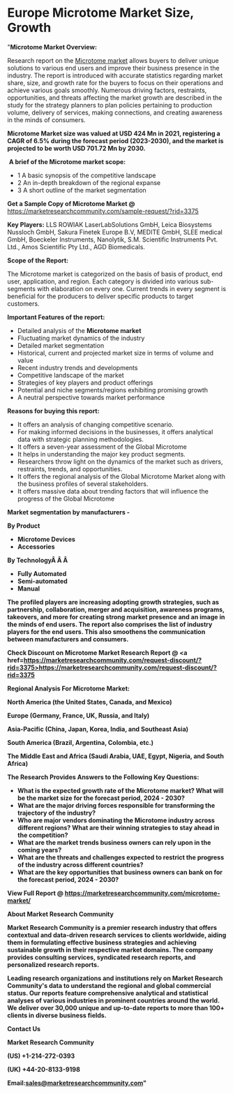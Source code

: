 # Europe Microtome Market Size, Growth
"<strong>Microtome Market Overview:</strong>

Research report on the <a href=https://marketresearchcommunity.com/microtome-market/>Microtome market</a> allows buyers to deliver unique solutions to various end users and improve their business presence in the industry. The report is introduced with accurate statistics regarding market share, size, and growth rate for the buyers to focus on their operations and achieve various goals smoothly. Numerous driving factors, restraints, opportunities, and threats affecting the market growth are described in the study for the strategy planners to plan policies pertaining to production volume, delivery of services, making connections, and creating awareness in the minds of consumers.

<strong>Microtome Market size was valued at USD 424 Mn in 2021, registering a CAGR of 6.5% during the forecast period (2023-2030), and the market is projected to be worth USD 701.72 Mn by 2030.</strong>

 <Strong>A brief of the Microtome market scope:</Strong>
<ul>
 <li>1  A basic synopsis of the competitive landscape</li>
 <li>2  An in-depth breakdown of the regional expanse</li>
 <li>3  A short outline of the market segmentation</li>
</ul>
<strong>Get a Sample Copy of Microtome Market @ </b></strong><a href=https://marketresearchcommunity.com/sample-request/?rid=3375><u>https://marketresearchcommunity.com/sample-request/?rid=3375</u></a>

<strong>Key Players:</strong> 
LLS ROWIAK LaserLabSolutions GmbH, Leica Biosystems Nussloch GmbH, Sakura Finetek Europe B.V, MEDITE GmbH, SLEE medical GmbH, Boeckeler Instruments, Nanolytik, S.M. Scientific Instruments Pvt. Ltd., Amos Scientific Pty Ltd., AGD Biomedicals.

<strong>Scope of the Report:</strong>

The Microtome market is categorized on the basis of basis of product, end user, application, and region. Each category is divided into various sub-segments with elaboration on every one. Current trends in every segment is beneficial for the producers to deliver specific products to target customers.

<strong><b>Important Features of the report:</b></strong>
<ul>
  <li>Detailed analysis of the <strong><b>Microtome </b></strong><strong><b>market</b></strong></li>
  <li>Fluctuating market dynamics of the industry</li>
  <li>Detailed market segmentation</li>
  <li>Historical, current and projected market size in terms of volume and value</li>
  <li>Recent industry trends and developments</li>
  <li>Competitive landscape of the market</li>
  <li>Strategies of key players and product offerings</li>
  <li>Potential and niche segments/regions exhibiting promising growth</li>
  <li>A neutral perspective towards market performance</li>
</ul>
<strong><b>Reasons for buying this report:</b></strong>
<ul>
  <li>It offers an analysis of changing competitive scenario.</li>
  <li>For making informed decisions in the businesses, it offers analytical data with strategic planning methodologies.</li>
  <li>It offers a seven-year assessment of the Global Microtome</li>
  <li>It helps in understanding the major key product segments.</li>
  <li>Researchers throw light on the dynamics of the market such as drivers, restraints, trends, and opportunities.</li>
  <li>It offers the regional analysis of the Global Microtome Market along with the business profiles of several stakeholders.</li>
  <li>It offers massive data about trending factors that will influence the progress of the Global Microtome</li>
</ul>

<strong>Market segmentation by manufacturers -</strong>


<strong><strong>By Product </strong></h4>
<ul>
 	<li>Microtome Devices</li>
 	<li>Accessories</li>
</ul>
<strong><strong>By TechnologyÂ Â Â  </strong></h4>
<ul>
 	<li>Fully Automated</li>
 	<li>Semi-automated</li>
 	<li>Manual</li>
</ul>

The profiled players are increasing adopting growth strategies, such as partnership, collaboration, merger and acquisition, awareness programs, takeovers, and more for creating strong market presence and an image in the minds of end users. The report also comprises the list of industry players for the end users. This also smoothens the communication between manufacturers and consumers.

<strong><b>Check Discount on Microtome Market Research Report @ </b></strong><a href=https://marketresearchcommunity.com/request-discount/?rid=3375><u>https://marketresearchcommunity.com/request-discount/?rid=3375</u></a>

<strong>Regional Analysis For Microtome Market:</strong>

<strong>North America</strong> (the United States, Canada, and Mexico)

<strong>Europe</strong> (Germany, France, UK, Russia, and Italy)

<strong>Asia-Pacific</strong> (China, Japan, Korea, India, and Southeast Asia)

<strong>South America</strong> (Brazil, Argentina, Colombia, etc.)

<strong>The Middle East and Africa</strong> (Saudi Arabia, UAE, Egypt, Nigeria, and South Africa)

<strong>The Research Provides Answers to the Following Key Questions:</strong>
<ul>
 	<li>What is the expected growth rate of the Microtome market? What will be the market size for the forecast period, 2024 - 2030?</li>
 	<li>What are the major driving forces responsible for transforming the trajectory of the industry?</li>
 	<li>Who are major vendors dominating the Microtome industry across different regions? What are their winning strategies to stay ahead in the competition?</li>
 	<li>What are the market trends business owners can rely upon in the coming years?</li>
 	<li>What are the threats and challenges expected to restrict the progress of the industry across different countries?</li>
 	<li>What are the key opportunities that business owners can bank on for the forecast period, 2024 - 2030?</li>
</ul>

<strong>View Full Report @</strong> <a href=https://marketresearchcommunity.com/microtome-market/>https://marketresearchcommunity.com/microtome-market/</a>

<strong>About Market Research Community</strong>

Market Research Community is a premier research industry that offers contextual and data-driven research services to clients worldwide, aiding them in formulating effective business strategies and achieving sustainable growth in their respective market domains. The company provides consulting services, syndicated research reports, and personalized research reports.

Leading research organizations and institutions rely on Market Research Community's data to understand the regional and global commercial status. Our reports feature comprehensive analytical and statistical analyses of various industries in prominent countries around the world. We deliver over 30,000 unique and up-to-date reports to more than 100+ clients in diverse business fields.

<strong>Contact Us</strong>

<strong>Market Research Community</strong>

(US) +1-214-272-0393

(UK) +44-20-8133-9198

<strong>Email:</strong>sales@marketresearchcommunity.com"
